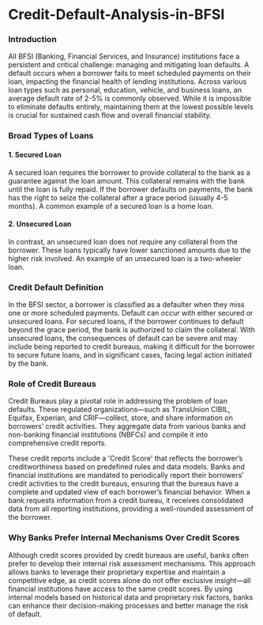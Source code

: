 # Credit-Default-Analysis-in-BFSI

### Introduction

All BFSI (Banking, Financial Services, and Insurance) institutions face a persistent and critical challenge: managing and mitigating loan defaults. A default occurs when a borrower fails to meet scheduled payments on their loan, impacting the financial health of lending institutions. Across various loan types such as personal, education, vehicle, and business loans, an average default rate of 2-5% is commonly observed. While it is impossible to eliminate defaults entirely, maintaining them at the lowest possible levels is crucial for sustained cash flow and overall financial stability.

### Broad Types of Loans

#### 1. Secured Loan

A secured loan requires the borrower to provide collateral to the bank as a guarantee against the loan amount. This collateral remains with the bank until the loan is fully repaid. If the borrower defaults on payments, the bank has the right to seize the collateral after a grace period (usually 4-5 months). A common example of a secured loan is a home loan.

#### 2. Unsecured Loan

In contrast, an unsecured loan does not require any collateral from the borrower. These loans typically have lower sanctioned amounts due to the higher risk involved. An example of an unsecured loan is a two-wheeler loan.

### Credit Default Definition

In the BFSI sector, a borrower is classified as a defaulter when they miss one or more scheduled payments. Default can occur with either secured or unsecured loans. For secured loans, if the borrower continues to default beyond the grace period, the bank is authorized to claim the collateral. With unsecured loans, the consequences of default can be severe and may include being reported to credit bureaus, making it difficult for the borrower to secure future loans, and in significant cases, facing legal action initiated by the bank.

### Role of Credit Bureaus

Credit Bureaus play a pivotal role in addressing the problem of loan defaults. These regulated organizations—such as TransUnion CIBIL, Equifax, Experian, and CRIF—collect, store, and share information on borrowers’ credit activities. They aggregate data from various banks and non-banking financial institutions (NBFCs) and compile it into comprehensive credit reports.

These credit reports include a 'Credit Score' that reflects the borrower’s creditworthiness based on predefined rules and data models. Banks and financial institutions are mandated to periodically report their borrowers’ credit activities to the credit bureaus, ensuring that the bureaus have a complete and updated view of each borrower’s financial behavior. When a bank requests information from a credit bureau, it receives consolidated data from all reporting institutions, providing a well-rounded assessment of the borrower.

### Why Banks Prefer Internal Mechanisms Over Credit Scores
Although credit scores provided by credit bureaus are useful, banks often prefer to develop their internal risk assessment mechanisms. This approach allows banks to leverage their proprietary expertise and maintain a competitive edge, as credit scores alone do not offer exclusive insight—all financial institutions have access to the same credit scores. By using internal models based on historical data and proprietary risk factors, banks can enhance their decision-making processes and better manage the risk of default.
